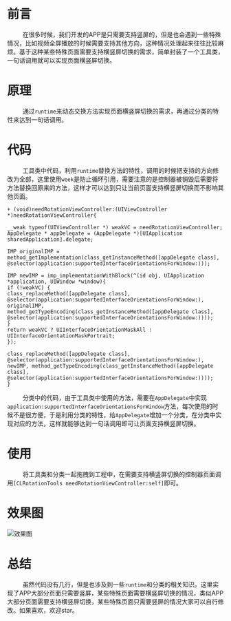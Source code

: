 # 前言
    在很多时候，我们开发的APP是只需要支持竖屏的，但是也会遇到一些特殊情况，比如视频全屏播放的时候需要支持其他方向，这种情况处理起来往往比较麻烦。基于这种某些特殊页面需要支持横竖屏切换的需求，简单封装了一个工具类，一句话调用就可以实现页面横竖屏切换。
# 原理
    通过`runtime`来动态交换方法实现页面横竖屏切换的需求，再通过分类的特性来达到一句话调用。
# 代码
    工具类中代码，利用`runtime`替换方法的特性，调用的时候把支持的方向修改为全部，这里使用`week`是防止循环引用，需要注意的是控制器被销毁后需要将方法替换回原来的方法，这样才可以达到只让当前页面支持横竖屏切换而不影响其他页面。

```
+ (void)needRotationViewController:(UIViewController *)needRotationViewController{

__weak typeof(UIViewController *) weakVC = needRotationViewController;
AppDelegate * appDelegate = (AppDelegate *)[UIApplication sharedApplication].delegate;

IMP originalIMP = method_getImplementation(class_getInstanceMethod([appDelegate class], @selector(application:supportedInterfaceOrientationsForWindow:)));

IMP newIMP = imp_implementationWithBlock(^(id obj, UIApplication *application, UIWindow *window){
if (!weakVC) {
class_replaceMethod([appDelegate class], @selector(application:supportedInterfaceOrientationsForWindow:), originalIMP, method_getTypeEncoding(class_getInstanceMethod([appDelegate class], @selector(application:supportedInterfaceOrientationsForWindow:))));
}
return weakVC ? UIInterfaceOrientationMaskAll : UIInterfaceOrientationMaskPortrait;
});

class_replaceMethod([appDelegate class], @selector(application:supportedInterfaceOrientationsForWindow:), newIMP, method_getTypeEncoding(class_getInstanceMethod([appDelegate class], @selector(application:supportedInterfaceOrientationsForWindow:))));
}
```

    分类中的代码，由于工具类中使用的方法，需要在`AppDelegate`中实现`application:supportedInterfaceOrientationsForWindow`方法，每次使用的时候不是很方便，于是利用分类的特性，给`AppDelegate`增加一个分类，在分类中实现对应的方法，这样就能够达到一句话调用即可让页面支持横竖屏切换。

# 使用
    将工具类和分类一起拖拽到工程中，在需要支持横竖屏切换的控制器页面调用`[CLRotationTools needRotationViewController:self]`即可。

# 效果图

![效果图](https://github.com/JmoVxia/CLRotationTools/blob/master/%E6%95%88%E6%9E%9C%E5%9B%BE.gif)


# 总结
    虽然代码没有几行，但是也涉及到一些`runtime`和分类的相关知识。这里实现了APP大部分页面只需要竖屏，某些特殊页面需要横竖屏切换的情况，类似APP大部分页面需要支持横竖屏切换，某些特殊页面只需要竖屏的情况大家可以自行修改。如果喜欢，欢迎star。
